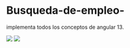# Busqueda-de-empleo-
implementa todos los conceptos de angular 13. 



<img src="https://i.postimg.cc/9fzPx13T/PROYECTO1.png">

<img src="https://i.ibb.co/ssmM1Ly/Portal-Empleo-1.png">